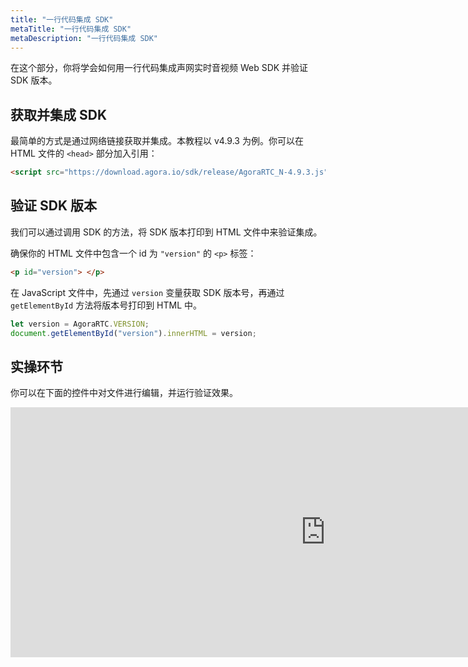 ```yaml
---
title: "一行代码集成 SDK"
metaTitle: "一行代码集成 SDK"
metaDescription: "一行代码集成 SDK"
---
```


在这个部分，你将学会如何用一行代码集成声网实时音视频 Web SDK 并验证 SDK 版本。

## 获取并集成 SDK

最简单的方式是通过网络链接获取并集成。本教程以 v4.9.3 为例。你可以在 HTML 文件的 `<head>` 部分加入引用：

```html
<script src="https://download.agora.io/sdk/release/AgoraRTC_N-4.9.3.js" type="text/javascript"></script>
```

## 验证 SDK 版本

我们可以通过调用 SDK 的方法，将 SDK 版本打印到 HTML 文件中来验证集成。

确保你的 HTML 文件中包含一个 id 为 `"version"` 的 `<p>` 标签：

```html
<p id="version"> </p>
```

在 JavaScript 文件中，先通过 `version` 变量获取 SDK 版本号，再通过 `getElementById` 方法将版本号打印到 HTML 中。

```javascript
let version = AgoraRTC.VERSION;
document.getElementById("version").innerHTML = version;
```

## 实操环节

你可以在下面的控件中对文件进行编辑，并运行验证效果。

<iframe height="400" style="width: 200%;" scrolling="no" title="Agora RTC Web SDK Tutorial" src="https://codepen.io/yamasite/embed/preview/dyZaqMM?default-tab=html%2Cresult&editable=true&theme-id=dark" frameborder="no" loading="lazy" allowtransparency="true" allowfullscreen="true">
  See the Pen <a href="https://codepen.io/yamasite/pen/dyZaqMM">
  Agora RTC Web SDK Tutorial</a> by Lutkin Wang (<a href="https://codepen.io/yamasite">@yamasite</a>)
  on <a href="https://codepen.io">CodePen</a>.
</iframe>

